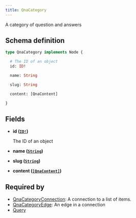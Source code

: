 ```yaml
---
title: QnaCategory
---
```


A category of question and answers

## Schema definition
```graphql
type QnaCategory implements Node {

  # The ID of an object
  id: ID!

  name: String

  slug: String

  content: [QnaContent]

}
```

## Fields

* **id ([`ID!`](graphql/schema/id.md))**

  The ID of an object

* **name ([`String`](graphql/schema/string.md))**


* **slug ([`String`](graphql/schema/string.md))**


* **content ([`[QnaContent]`](graphql/schema/qnacontent.md))**



## Required by
* [QnaCategoryConnection](graphql/schema/qnacategoryconnection.md): A connection to a list of items.
* [QnaCategoryEdge](graphql/schema/qnacategoryedge.md): An edge in a connection
* [Query](graphql/schema/query.md)
